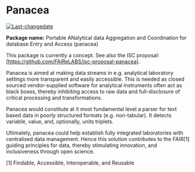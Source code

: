 # Panacea

<!-- badges: start -->

[![Last-changedate](https://img.shields.io/badge/last%20change-2021--11--12-yellowgreen.svg)](/commits/main)

<!-- badges: end -->

**Package name:** Portable ANalytical data Aggregation and Coordination
for database Entry and Access (panacea)

This package is currently a concept. See also the ISC proposal: [https://github.com/FAIReLABS/isc-proposal-panacea].

Panacea is aimed at making data streams in e.g. analytical laboratory 
settings more transparent and easily accessible. This is needed as 
closed sourced vendor-supplied software for analytical instruments often 
act as black boxes, thereby inhibiting access to raw data and 
full-disclosure of critical processing and transformations. 

Panacea would constitute at it most fundamental level a parser for text based
data in poorly structured formats (e.g. non-tabular). It detects variable, 
value, and, optionally, units triplets.

Ultimately, panacea could help establish fully integrated laboratories with 
centralised data management. Hence this solution contributes to the FAIR[1] 
guiding principles for data, thereby stimulating innovation, and inclusiveness 
through open science.

[1] Findable, Accessible, Interoperable, and Reusable